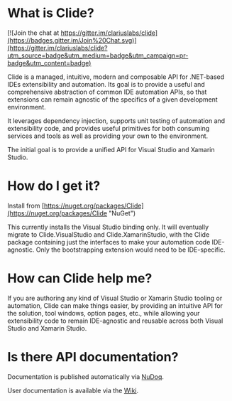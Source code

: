 What is Clide?
=====

[![Join the chat at https://gitter.im/clariuslabs/clide](https://badges.gitter.im/Join%20Chat.svg)](https://gitter.im/clariuslabs/clide?utm_source=badge&utm_medium=badge&utm_campaign=pr-badge&utm_content=badge)

Clide is a managed, intuitive, modern and composable API for .NET-based IDEs extensibility and automation. Its goal is to provide a useful and comprehensive abstraction of common IDE automation APIs, so that extensions can remain agnostic of the specifics of a given development environment.

It leverages dependency injection, supports unit testing of automation and extensibility code, and provides useful primitives for both consuming services and tools as well as providing your own to the environment. 

The initial goal is to provide a unified API for Visual Studio and Xamarin Studio.

How do I get it?
=====

Install from [https://nuget.org/packages/Clide](https://nuget.org/packages/Clide "NuGet")

This currently installs the Visual Studio binding only. It will eventually migrate to Clide.VisualStudio and Clide.XamarinStudio, with the Clide package containing just the interfaces to make your automation code IDE-agnostic. Only the bootstrapping extension would need to be IDE-specific.

How can Clide help me?
=====

If you are authoring any kind of Visual Studio or Xamarin Studio tooling or automation, Clide can make things easier, by providing an intuitive API for the solution, tool windows, option pages, etc., while allowing your extensibility code to remain IDE-agnostic and reusable across both Visual Studio and Xamarin Studio.

Is there API documentation?
=====

Documentation is published automatically via [NuDoq](http://www.nudoq.org/#!/Projects/Clide).

User documentation is available via the [Wiki](https://github.com/clariuslabs/clide/wiki).

